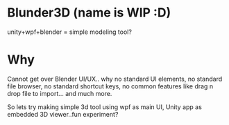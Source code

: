 # Blunder3D (name is WIP :D)
unity+wpf+blender = simple modeling tool?

# Why
Cannot get over Blender UI/UX..
why no standard UI elements, no standard file browser, no standard shortcut keys, no common features like drag n drop file to import... and much more.

So lets try making simple 3d tool using wpf as main UI, Unity app as embedded 3D viewer..fun experiment?
